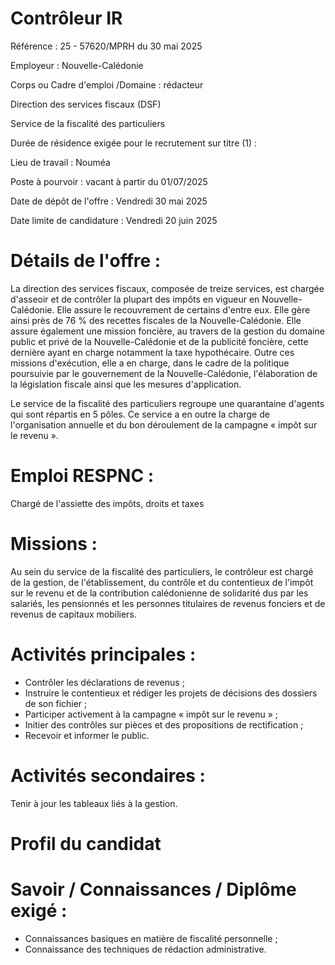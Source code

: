 # Contrôleur IR

Référence : 25 - 57620/MPRH du 30 mai 2025

Employeur : Nouvelle-Calédonie

Corps ou Cadre d'emploi /Domaine : rédacteur

Direction des services fiscaux (DSF)

Service de la fiscalité des particuliers

Durée de résidence exigée pour le recrutement sur titre (1) :

Lieu de travail : Nouméa

Poste à pourvoir : vacant à partir du 01/07/2025

Date de dépôt de l'offre : Vendredi 30 mai 2025

Date limite de candidature : Vendredi 20 juin 2025

# Détails de l'offre :

La direction des services fiscaux, composée de treize services, est chargée d'asseoir et de contrôler la plupart des impôts en vigueur en Nouvelle-Calédonie. Elle assure le recouvrement de certains d'entre eux. Elle gère ainsi près de 76 % des recettes fiscales de la Nouvelle-Calédonie. Elle assure également une mission foncière, au travers de la gestion du domaine public et privé de la Nouvelle-Calédonie et de la publicité foncière, cette dernière ayant en charge notamment la taxe hypothécaire. Outre ces missions d'exécution, elle a en charge, dans le cadre de la politique poursuivie par le gouvernement de la Nouvelle-Calédonie, l'élaboration de la législation fiscale ainsi que les mesures d'application.

Le service de la fiscalité des particuliers regroupe une quarantaine d'agents qui sont répartis en 5 pôles. Ce service a en outre la charge de l'organisation annuelle et du bon déroulement de la campagne « impôt sur le revenu ».

# Emploi RESPNC :

Chargé de l'assiette des impôts, droits et taxes

# Missions :

Au sein du service de la fiscalité des particuliers, le contrôleur est chargé de la gestion, de l'établissement, du contrôle et du contentieux de l'impôt sur le revenu et de la contribution calédonienne de solidarité dus par les salariés, les pensionnés et les personnes titulaires de revenus fonciers et de revenus de capitaux mobiliers.

# Activités principales :

- Contrôler les déclarations de revenus ;
- Instruire le contentieux et rédiger les projets de décisions des dossiers de son fichier ;
- Participer activement à la campagne « impôt sur le revenu » ;
- Initier des contrôles sur pièces et des propositions de rectification ;
- Recevoir et informer le public.

# Activités secondaires :

Tenir à jour les tableaux liés à la gestion.

# Profil du candidat

# Savoir / Connaissances / Diplôme exigé :

- Connaissances basiques en matière de fiscalité personnelle ;
- Connaissance des techniques de rédaction administrative.